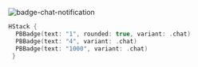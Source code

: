 ![badge-chat-notification](https://github.com/powerhome/playbook/assets/92755007/f769c3bc-6a63-465d-8538-3efb5f3ec0d3)

```swift
HStack {
  PBBadge(text: "1", rounded: true, variant: .chat)
  PBBadge(text: "4", variant: .chat)
  PBBadge(text: "1000", variant: .chat)
 }
```